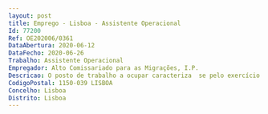 ```yaml
--- 
layout: post
title: Emprego - Lisboa - Assistente Operacional
Id: 77200
Ref: OE202006/0361
DataAbertura: 2020-06-12
DataFecho: 2020-06-26
Trabalho: Assistente Operacional
Empregador: Alto Comissariado para as Migrações, I.P.
Descricao: O posto de trabalho a ocupar caracteriza  se pelo exercício de funções na carreira e categoria de assistente operacional, tal com descrito no Anexo referido no n.º 2 do artigo 88.º da LTFP, e de acordo com as atividades inerentes ao exercício de funções de assistente operacional de acordo designadamente com o seguinte perfil de competências 1) Facilidade de comunicação oral e escrita de forma clara, sintética e objetiva 2) Experiencia em gestão documental ou área administrativa será valorizada 3) Planeamento e organização 4) Atitude de cooperação e entreajuda potenciadora do trabalho em equipa multidisciplinar e multicultural 5) Atitude proactiva e independente ao nível da resolução de tarefas e apresentação de propostas de solução 6) Capacidade de adaptação à mudança e flexibilidade 7) Escuta ativa  Resiliência 8) Facilidade de relacionamento interpessoal  9) Pro atividade.
CodigoPostal: 1150-039 LISBOA
Concelho: Lisboa
Distrito: Lisboa
--- 
```

